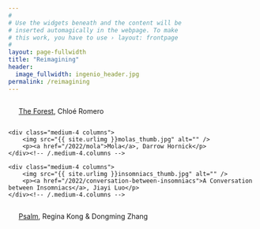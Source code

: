 ```yaml
---
#
# Use the widgets beneath and the content will be
# inserted automagically in the webpage. To make
# this work, you have to use › layout: frontpage
#
layout: page-fullwidth
title: "Reimagining"
header:
  image_fullwidth: ingenio_header.jpg
permalink: /reimagining
---
```


<div class="row t30">
    <div class="medium-4 columns">
        <img src="{{ site.urlimg }}forest-thumb.jpg" alt="" />
        <p><a href="/2022/the-forest">The Forest</a>, Chloé Romero</p>
    </div><!-- /.medium-4.columns -->

    <div class="medium-4 columns">
        <img src="{{ site.urlimg }}molas_thumb.jpg" alt="" />
        <p><a href="/2022/mola">Mola</a>, Darrow Hornick</p>
    </div><!-- /.medium-4.columns -->
	
    <div class="medium-4 columns">
        <img src="{{ site.urlimg }}insomniacs_thumb.jpg" alt="" />
        <p><a href="/2022/conversation-between-insomniacs">A Conversation between Insomniacs</a>, Jiayi Luo</p>
    </div><!-- /.medium-4.columns -->

</div><!-- /.row -->

<div class="row t30">
    <div class="medium-4 columns">
        <img src="{{ site.urlimg }}psalm_thumb.jpg" alt="" />
        <p><a href="/2022/psalm">Psalm</a>, Regina Kong & Dongming Zhang</p>
    </div><!-- /.medium-4.columns -->
	</div>